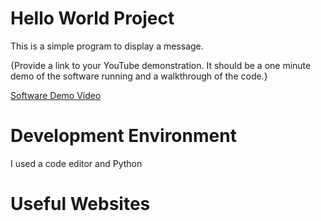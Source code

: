 # Hello World Project
This is a simple program to display a message.

{Provide a link to your YouTube demonstration.  It should be a one minute demo of the software running and a walkthrough of the code.}

[Software Demo Video](http://youtube.link.goes.here)

# Development Environment

I used a code editor and Python

# Useful Websites

